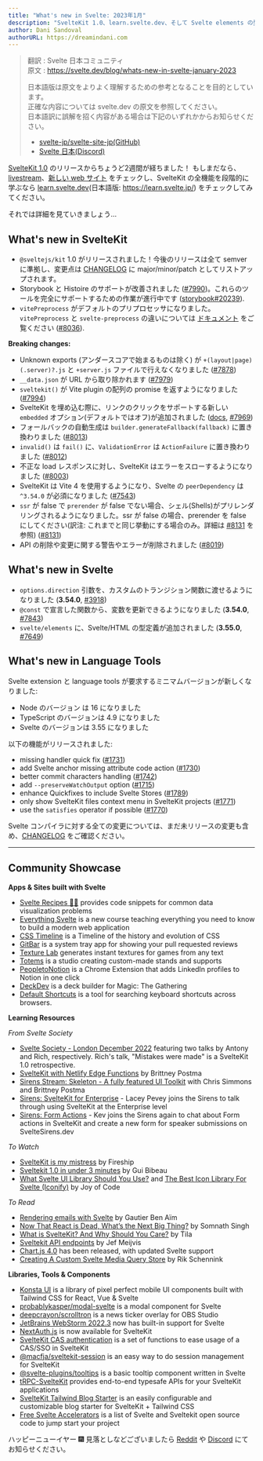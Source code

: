 ```yaml
---
title: "What's new in Svelte: 2023年1月"
description: "SvelteKit 1.0、learn.svelte.dev、そして Svelte elements の型定義"
author: Dani Sandoval
authorURL: https://dreamindani.com
---
```

> 翻訳 : Svelte 日本コミュニティ  
> 原文 : https://svelte.dev/blog/whats-new-in-svelte-january-2023
>
> 日本語版は原文をよりよく理解するための参考となることを目的としています。  
> 正確な内容については svelte.dev の原文を参照してください。  
> 日本語訳に誤解を招く内容がある場合は下記のいずれかからお知らせください。
>
> - [svelte-jp/svelte-site-jp(GitHub)](https://github.com/svelte-jp/svelte-site-jp)
> - [Svelte 日本(Discord)](https://discord.com/invite/YTXq3ZtBbx)

[SvelteKit 1.0](https://svelte.jp/blog/announcing-sveltekit-1.0) のリリースからちょうど2週間が経ちました！ もしまだなら、[livestream](https://www.youtube.com/watch?v=N4BRVkQVoMc)、[新しい web サイト](https://kit.svelte.jp/) をチェックし、SvelteKit の全機能を段階的に学ぶなら [learn.svelte.dev](https://learn.svelte.dev/)(日本語版: https://learn.svelte.jp/) をチェックしてみてください。

それでは詳細を見ていきましょう…

## What's new in SvelteKit
- `@sveltejs/kit` 1.0 がリリースされました！今後のリリースは全て semver に準拠し、変更点は [CHANGELOG](https://github.com/sveltejs/kit/blob/master/packages/kit/CHANGELOG.md#100) に major/minor/patch としてリストアップされます。
- Storybook と Histoire のサポートが改善されました ([#7990](https://github.com/sveltejs/kit/pull/7990))。これらのツールを完全にサポートするための作業が進行中です ([storybook#20239](https://github.com/storybookjs/storybook/pull/20239)).
- `vitePreprocess` がデフォルトのプリプロセッサになりました。`vitePreprocess` と `svelte-preprocess` の違いについては [ドキュメント](https://kit.svelte.jp/docs/integrations#preprocessors) をご覧ください ([#8036](https://github.com/sveltejs/kit/pull/8036)).

**Breaking changes:**
- Unknown exports (アンダースコアで始まるものは除く) が `+(layout|page)(.server)?.js` と `+server.js` ファイルで行えなくなりました ([#7878](https://github.com/sveltejs/kit/pull/7878))
- `__data.json` が URL から取り除かれます ([#7979](https://github.com/sveltejs/kit/pull/7979))
- `sveltekit()` が Vite plugin の配列の promise を返すようになりました ([#7994](https://github.com/sveltejs/kit/pull/7994))
- SvelteKit を埋め込む際に、リンクのクリックをサポートする新しい `embedded` オプション(デフォルトではオフ)が追加されました ([docs](https://kit.svelte.jp/docs/configuration), [#7969](https://github.com/sveltejs/kit/pull/7969))
- フォールバックの自動生成は `builder.generateFallback(fallback)` に置き換わりました ([#8013](https://github.com/sveltejs/kit/pull/8013))
- `invalid()` は `fail()` に、`ValidationError` は `ActionFailure` に置き換わりました ([#8012](https://github.com/sveltejs/kit/pull/8012))
- 不正な load レスポンスに対し、SvelteKit はエラーをスローするようになりました ([#8003](https://github.com/sveltejs/kit/pull/8003))
- SvelteKit は Vite 4 を使用するようになり、Svelte の `peerDependency` は `^3.54.0` が必須になりました ([#7543](https://github.com/sveltejs/kit/pull/7543))
- `ssr` が false で `prerender` が false でない場合、シェル(Shells)がプリレンダリングされるようになりました。ssr が false の場合、prerender を false にしてください(訳注: これまでと同じ挙動にする場合のみ。詳細は [#8131](https://github.com/sveltejs/kit/pull/8131) を参照) ([#8131](https://github.com/sveltejs/kit/pull/8131))
- API の削除や変更に関する警告やエラーが削除されました ([#8019](https://github.com/sveltejs/kit/pull/8019))

## What's new in Svelte
- `options.direction` 引数を、カスタムのトランジション関数に渡せるようになりました (**3.54.0**, [#3918](https://github.com/sveltejs/svelte/issues/3918))
- `@const` で宣言した関数から、変数を更新できるようになりました (**3.54.0**, [#7843](https://github.com/sveltejs/svelte/issues/7843))
- `svelte/elements` に、Svelte/HTML の型定義が追加されました (**3.55.0**, [#7649](https://github.com/sveltejs/svelte/pull/7649))

## What's new in Language Tools
Svelte extension と language tools が要求するミニマムバージョンが新しくなりました:
- Node のバージョン は 16 になりました
- TypeScript のバージョンは 4.9 になりました
- Svelte のバージョンは 3.55 になりました

以下の機能がリリースされました:
- missing handler quick fix ([#1731](https://github.com/sveltejs/language-tools/pull/1731))
- add Svelte anchor missing attribute code action ([#1730](https://github.com/sveltejs/language-tools/pull/1730))
- better commit characters handling ([#1742](https://github.com/sveltejs/language-tools/pull/1742))
- add `--preserveWatchOutput` option ([#1715](https://github.com/sveltejs/language-tools/pull/1715))
- enhance Quickfixes to include Svelte Stores ([#1789](https://github.com/sveltejs/language-tools/pull/1789))
- only show SvelteKit files context menu in SvelteKit projects ([#1771](https://github.com/sveltejs/language-tools/pull/1771))
- use the `satisfies` operator if possible ([#1770](https://github.com/sveltejs/language-tools/pull/1770))

Svelte コンパイラに対する全ての変更については、まだ未リリースの変更も含め、[CHANGELOG](https://github.com/sveltejs/svelte/blob/master/CHANGELOG.md) をご確認ください。

---

## Community Showcase

**Apps & Sites built with Svelte**
- [Svelte Recipes 🧑‍🍳](https://svelte.recipes/) provides code snippets for common data visualization problems
- [Everything Svelte](https://www.everythingsvelte.com/) is a new course teaching everything you need to know to build a modern web application
- [CSS Timeline](https://css-timeline.vercel.app/) is a Timeline of the history and evolution of CSS
- [GitBar](https://github.com/mikaelkristiansson/gitbar) is a system tray app for showing your pull requested reviews
- [Texture Lab](https://www.texturelab.xyz/) generates instant textures for games from any text
- [Totems](https://totems-soclage.com/) is a studio creating custom-made stands and supports
- [PeopletoNotion](https://www.peopletonotion.com/) is a Chrome Extension that adds LinkedIn profiles to Notion in one click
- [DeckDev](https://deckdev.com/) is a deck builder for Magic: The Gathering
- [Default Shortcuts](https://www.defaultshortcuts.com/) is a tool for searching keyboard shortcuts across browsers.

**Learning Resources**

_From Svelte Society_
- [Svelte Society - London December 2022](https://www.youtube.com/watch?v=2ijSarsHfN0) featuring two talks by Antony and Rich, respectively. Rich's talk, "Mistakes were made" is a SvelteKit 1.0 retrospective.
- [SvelteKit with Netlify Edge Functions](https://twitter.com/BrittneyPostma/status/1603402599742537729?s=20&t=Lw08QNMpdEP1JZzMQGXLDA) by Brittney Postma
- [Sirens Stream: Skeleton - A fully featured UI Toolkit](https://www.youtube.com/watch?v=2OnJYCXJPK4) with Chris Simmons and Brittney Postma
- [Sirens: SvelteKit for Enterprise](https://www.youtube.com/watch?v=_0ijqV0DmNQ) - Lacey Pevey joins the Sirens to talk through using SvelteKit at the Enterprise level
- [Sirens: Form Actions](https://www.youtube.com/watch?v=2OISk5-EHek) - Kev joins the Sirens again to chat about Form actions in SvelteKit and create a new form for speaker submissions on SvelteSirens.dev

_To Watch_
- [SvelteKit is my mistress](https://www.youtube.com/watch?v=uEJ-Rnm2yOE) by Fireship
- [Sveltekit 1.0 in under 3 minutes](https://www.youtube.com/watch?v=3KGKDgwIrkE) by Gui Bibeau
- [What Svelte UI Library Should You Use?](https://www.youtube.com/watch?v=O0mNU0maItY) and [The Best Icon Library For Svelte (Iconify)](https://www.youtube.com/watch?v=iGVhzsTZSa8) by Joy of Code

_To Read_
- [Rendering emails with Svelte](https://escape.tech/blog/sveltemails/) by Gautier Ben Aïm
- [Now That React is Dead, What’s the Next Big Thing?](https://javascript.plainenglish.io/now-that-react-js-is-dead-whats-the-next-big-thing-7fa72a36a69b) by Somnath Singh
- [What is SvelteKit? And Why Should You Care?](https://blog.tiia.rocks/what-is-sveltekit-and-why-should-you-care) by Tila
- [Sveltekit API endpoints](https://www.jefmeijvis.com/post/006-sveltekit-api-endpoints) by Jef Meijvis
- [Chart.js 4.0](https://github.com/chartjs/Chart.js/discussions/10977) has been released, with updated Svelte support
- [Creating A Custom Svelte Media Query Store](https://pqina.nl/blog/svelte-media-query-store/) by Rik Schennink

**Libraries, Tools & Components**
- [Konsta UI](https://konstaui.com/) is a library of pixel perfect mobile UI components built with Tailwind CSS for React, Vue & Svelte
- [probablykasper/modal-svelte](https://github.com/probablykasper/modal-svelte) is a modal component for Svelte
- [deepcrayon/scrolltron](https://spacecruft.org/deepcrayon/scrolltron) is a news ticker overlay for OBS Studio
- [JetBrains WebStorm 2022.3](https://www.jetbrains.com/webstorm/whatsnew/#:~:text=Update%20about%20Svelte%20support) now has built-in support for Svelte
- [NextAuth.js](https://vercel.com/blog/announcing-sveltekit-auth) is now available for SvelteKit
- [SvelteKit CAS authentication](https://www.npmjs.com/package/@macfja/sveltekit-cas) is a set of functions to ease usage of a CAS/SSO in SvelteKit
- [@macfja/sveltekit-session](https://www.npmjs.com/package/@macfja/sveltekit-session) is an easy way to do session management for SvelteKit
- [@svelte-plugins/tooltips](https://svelte-plugins.github.io/tooltips/) is a basic tooltip component written in Svelte
- [tRPC-SvelteKit](https://github.com/icflorescu/trpc-sveltekit) provides end-to-end typesafe APIs for your SvelteKit applications
- [SvelteKit Tailwind Blog Starter](https://github.com/akiarostami/sveltekit-tailwind-blog-starter) is an easily configurable and customizable blog starter for SvelteKit + Tailwind CSS
- [Free Svelte Accelerators](https://sveltekitstarter.com/) is a list of Svelte and Sveltekit open source code to jump start your project

ハッピーニューイヤー 🎆 見落としなどございましたら [Reddit](https://www.reddit.com/r/sveltejs/) や [Discord](https://discord.gg/svelte) にてお知らせください。
